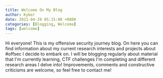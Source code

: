 ```yaml
---
title: Welcome On My Blog
author: Kyber
date: 2021-04-29 05:15:00 +0800
categories: [Blogging, Welcome]
tags: [welcome]
---
```


Hi everyone! 
This is my offensive security journey blog. On here you can find information about my current research interests and projects about  #offsec I decide to embark on. I will be blogging regularly about material that I'm currently learning, CTF challenges I'm completing and different research areas I delve into! Improvements, comments and constructive criticisms are welcome, so feel free to contact me!

